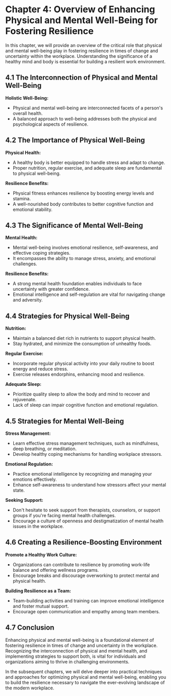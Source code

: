 Chapter 4: Overview of Enhancing Physical and Mental Well-Being for Fostering Resilience
========================================================================================

In this chapter, we will provide an overview of the critical role that physical and mental well-being play in fostering resilience in times of change and uncertainty within the workplace. Understanding the significance of a healthy mind and body is essential for building a resilient work environment.

**4.1 The Interconnection of Physical and Mental Well-Being**
-------------------------------------------------------------

**Holistic Well-Being:**

* Physical and mental well-being are interconnected facets of a person's overall health.
* A balanced approach to well-being addresses both the physical and psychological aspects of resilience.

**4.2 The Importance of Physical Well-Being**
---------------------------------------------

**Physical Health:**

* A healthy body is better equipped to handle stress and adapt to change.
* Proper nutrition, regular exercise, and adequate sleep are fundamental to physical well-being.

**Resilience Benefits:**

* Physical fitness enhances resilience by boosting energy levels and stamina.
* A well-nourished body contributes to better cognitive function and emotional stability.

**4.3 The Significance of Mental Well-Being**
---------------------------------------------

**Mental Health:**

* Mental well-being involves emotional resilience, self-awareness, and effective coping strategies.
* It encompasses the ability to manage stress, anxiety, and emotional challenges.

**Resilience Benefits:**

* A strong mental health foundation enables individuals to face uncertainty with greater confidence.
* Emotional intelligence and self-regulation are vital for navigating change and adversity.

**4.4 Strategies for Physical Well-Being**
------------------------------------------

**Nutrition:**

* Maintain a balanced diet rich in nutrients to support physical health.
* Stay hydrated, and minimize the consumption of unhealthy foods.

**Regular Exercise:**

* Incorporate regular physical activity into your daily routine to boost energy and reduce stress.
* Exercise releases endorphins, enhancing mood and resilience.

**Adequate Sleep:**

* Prioritize quality sleep to allow the body and mind to recover and rejuvenate.
* Lack of sleep can impair cognitive function and emotional regulation.

**4.5 Strategies for Mental Well-Being**
----------------------------------------

**Stress Management:**

* Learn effective stress management techniques, such as mindfulness, deep breathing, or meditation.
* Develop healthy coping mechanisms for handling workplace stressors.

**Emotional Regulation:**

* Practice emotional intelligence by recognizing and managing your emotions effectively.
* Enhance self-awareness to understand how stressors affect your mental state.

**Seeking Support:**

* Don't hesitate to seek support from therapists, counselors, or support groups if you're facing mental health challenges.
* Encourage a culture of openness and destigmatization of mental health issues in the workplace.

**4.6 Creating a Resilience-Boosting Environment**
--------------------------------------------------

**Promote a Healthy Work Culture:**

* Organizations can contribute to resilience by promoting work-life balance and offering wellness programs.
* Encourage breaks and discourage overworking to protect mental and physical health.

**Building Resilience as a Team:**

* Team-building activities and training can improve emotional intelligence and foster mutual support.
* Encourage open communication and empathy among team members.

**4.7 Conclusion**
------------------

Enhancing physical and mental well-being is a foundational element of fostering resilience in times of change and uncertainty in the workplace. Recognizing the interconnection of physical and mental health, and implementing strategies to support both, is vital for individuals and organizations aiming to thrive in challenging environments.

In the subsequent chapters, we will delve deeper into practical techniques and approaches for optimizing physical and mental well-being, enabling you to build the resilience necessary to navigate the ever-evolving landscape of the modern workplace.
